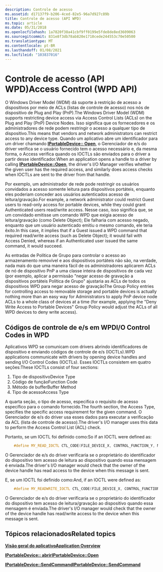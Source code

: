 ```yaml
---
description: Controle de acesso
ms.assetid: d17137f9-b206-4ced-82e5-96a7d927c89b
title: Controle de acesso (API WPD)
ms.topic: article
ms.date: 05/31/2018
ms.openlocfilehash: 1a7820f38a41cbf9ff0199e5fde8de8ed3609063
ms.sourcegitcommit: 831e8f3db78ab820e1710cede244553c70e50500
ms.translationtype: MT
ms.contentlocale: pt-BR
ms.lasthandoff: 01/08/2021
ms.locfileid: "103837016"
---
```

# <a name="access-control-wpd-api"></a><span data-ttu-id="5e5a0-103">Controle de acesso (API WPD)</span><span class="sxs-lookup"><span data-stu-id="5e5a0-103">Access Control (WPD API)</span></span>

<span data-ttu-id="5e5a0-104">O Windows Driver Model (WDM) dá suporte à restrição de acesso a dispositivos por meio de ACLs (listas de controle de acesso) nos nós de dispositivo de Plug and Play (PnP).</span><span class="sxs-lookup"><span data-stu-id="5e5a0-104">The Windows Driver Model (WDM) supports restricting device access via Access Control Lists (ACLs) on the Plug and Play (PnP) Device Nodes.</span></span> <span data-ttu-id="5e5a0-105">Isso significa que os fornecedores e os administradores de rede podem restringir o acesso a qualquer tipo de dispositivo.</span><span class="sxs-lookup"><span data-stu-id="5e5a0-105">This means that vendors and network administrators can restrict access to any device type.</span></span> <span data-ttu-id="5e5a0-106">Quando um aplicativo abre um identificador para um driver chamando [**IPortableDevice:: Open**](/windows/desktop/api/PortableDeviceApi/nf-portabledeviceapi-iportabledevice-open), o Gerenciador de e/s do driver verifica se o usuário fornecido tem o acesso necessário e, da mesma forma, o Access verifica quando os IOCTLs são enviados para o driver a partir desse identificador.</span><span class="sxs-lookup"><span data-stu-id="5e5a0-106">When an application opens a handle to a driver by calling [**IPortableDevice::Open**](/windows/desktop/api/PortableDeviceApi/nf-portabledeviceapi-iportabledevice-open), the driver's I/O Manager verifies whether the given user has the required access, and similarly does access checks when IOCTLs are sent to the driver from that handle.</span></span>

<span data-ttu-id="5e5a0-107">Por exemplo, um administrador de rede pode restringir os usuários convidados a acesso somente leitura para dispositivos portáteis, enquanto eles poderiam conceder aos usuários autenticados acesso de leitura/gravação.</span><span class="sxs-lookup"><span data-stu-id="5e5a0-107">For example, a network administrator could restrict Guest users to read-only access for portable devices, while they could grant Authenticated users read/write access.</span></span> <span data-ttu-id="5e5a0-108">Nesse caso, isso significa que, se um convidado emitisse um comando WPD que exigia acesso de leitura/gravação (como Delete Object); Ele falharia com acesso negado, enquanto que um usuário autenticado emitiu o mesmo comando, ele teria êxito.</span><span class="sxs-lookup"><span data-stu-id="5e5a0-108">In this case, it implies that if a Guest issued a WPD command that required read/write access (such as Delete Object); it would fail with Access Denied, whereas if an Authenticated user issued the same command, it would succeed.</span></span>

<span data-ttu-id="5e5a0-109">As entradas de Política de Grupo para controlar o acesso ao armazenamento removível e aos dispositivos portáteis não são, na verdade, nada mais do que uma maneira fácil de os administradores aplicarem ACLs de nó de dispositivo PnP a uma classe inteira de dispositivos de cada vez (por exemplo, aplicar a permissão "negar acesso de gravação a dispositivos portáteis Política de Grupo" ajustaria as ACLs de todos os dispositivos WPD para negar acesso de gravação</span><span class="sxs-lookup"><span data-stu-id="5e5a0-109">The Group Policy entries for controlling access to removable storage and portable devices is actually nothing more than an easy way for Administrators to apply PnP device node ACLs to a whole class of devices at a time (for example, applying the "Deny Write Access to Portable Devices" Group Policy would adjust the ACLs of all WPD devices to deny write access).</span></span>

## <a name="io-control-codes-in-wpd"></a><span data-ttu-id="5e5a0-110">Códigos de controle de e/s em WPD</span><span class="sxs-lookup"><span data-stu-id="5e5a0-110">I/O Control Codes in WPD</span></span>

<span data-ttu-id="5e5a0-111">Aplicativos WPD se comunicam com drivers abrindo identificadores de dispositivo e enviando códigos de controle de e/s (IOCTLs).</span><span class="sxs-lookup"><span data-stu-id="5e5a0-111">WPD applications communicate with drivers by opening device handles and sending I/O Control Codes (IOCTLs).</span></span> <span data-ttu-id="5e5a0-112">Esses IOCTLs consistem em quatro seções:</span><span class="sxs-lookup"><span data-stu-id="5e5a0-112">These IOCTLs consist of four sections:</span></span>

1.  <span data-ttu-id="5e5a0-113">Tipo de dispositivo</span><span class="sxs-lookup"><span data-stu-id="5e5a0-113">Device Type</span></span>
2.  <span data-ttu-id="5e5a0-114">Código de função</span><span class="sxs-lookup"><span data-stu-id="5e5a0-114">Function Code</span></span>
3.  <span data-ttu-id="5e5a0-115">Método de buffer</span><span class="sxs-lookup"><span data-stu-id="5e5a0-115">Buffer Method</span></span>
4.  <span data-ttu-id="5e5a0-116">Tipo de acesso</span><span class="sxs-lookup"><span data-stu-id="5e5a0-116">Access Type</span></span>

<span data-ttu-id="5e5a0-117">A quarta seção, o tipo de acesso, especifica o requisito de acesso específico para o comando fornecido.</span><span class="sxs-lookup"><span data-stu-id="5e5a0-117">The fourth section, the Access Type, specifies the specific access requirement for the given command.</span></span> <span data-ttu-id="5e5a0-118">O Gerenciador de e/s do driver usa esses dados para executar a verificação da ACL (lista de controle de acesso).</span><span class="sxs-lookup"><span data-stu-id="5e5a0-118">The driver's I/O manager uses this data to perform the Access Control List (ACL) check.</span></span>

<span data-ttu-id="5e5a0-119">Portanto, se um IOCTL foi definido como:</span><span class="sxs-lookup"><span data-stu-id="5e5a0-119">So if an IOCTL were defined as:</span></span>


```C++
    #define MY_READ_IOCTL CTL_CODE(FILE_DEVICE_X, CONTROL_FUNCTION_Y, METHOD_BUFFERED, FILE_READ_ACCESS)
```



<span data-ttu-id="5e5a0-120">O Gerenciador de e/s do driver verificaria se o proprietário do identificador do dispositivo tem acesso de leitura ao dispositivo quando essa mensagem é enviada.</span><span class="sxs-lookup"><span data-stu-id="5e5a0-120">The driver's I/O manager would check that the owner of the device handle has read access to the device when this message is sent.</span></span>

<span data-ttu-id="5e5a0-121">E, se um IOCTL foi definido como:</span><span class="sxs-lookup"><span data-stu-id="5e5a0-121">And, if an IOCTL were defined as:</span></span>


```C++
    #define MY_READWRITE_IOCTL CTL_CODE(FILE_DEVICE_X, CONTROL_FUNCTION_Z, METHOD_BUFFERED, (FILE_READ_ACCESS | FILE_WRITE_ACCESS))
```



<span data-ttu-id="5e5a0-122">O Gerenciador de e/s do driver verificaria se o proprietário do identificador do dispositivo tem acesso de leitura/gravação ao dispositivo quando essa mensagem é enviada.</span><span class="sxs-lookup"><span data-stu-id="5e5a0-122">The driver's I/O manager would check that the owner of the device handle has read/write access to the device when this message is sent.</span></span>

## <a name="related-topics"></a><span data-ttu-id="5e5a0-123">Tópicos relacionados</span><span class="sxs-lookup"><span data-stu-id="5e5a0-123">Related topics</span></span>

<dl> <dt>

[<span data-ttu-id="5e5a0-124">**Visão geral do aplicativo**</span><span class="sxs-lookup"><span data-stu-id="5e5a0-124">**Application Overview**</span></span>](application-overview.md)
</dt> <dt>

[<span data-ttu-id="5e5a0-125">**IPortableDevice:: abrir**</span><span class="sxs-lookup"><span data-stu-id="5e5a0-125">**IPortableDevice::Open**</span></span>](/windows/desktop/api/PortableDeviceApi/nf-portabledeviceapi-iportabledevice-open)
</dt> <dt>

[<span data-ttu-id="5e5a0-126">**IPortableDevice::SendCommand**</span><span class="sxs-lookup"><span data-stu-id="5e5a0-126">**IPortableDevice::SendCommand**</span></span>](/windows/desktop/api/PortableDeviceApi/nf-portabledeviceapi-iportabledevice-sendcommand)
</dt> </dl>

 

 



